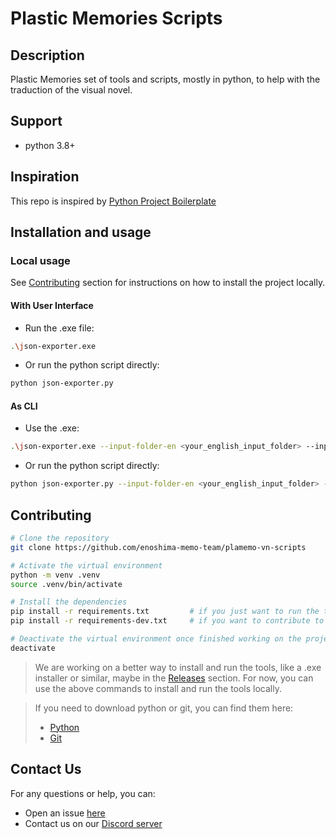 # Plastic Memories Scripts

## Description

Plastic Memories set of tools and scripts, mostly in python, to help with the traduction of the visual novel.


## Support

- python 3.8+


## Inspiration

This repo is inspired by [Python Project Boilerplate](https://github.com/keathmilligan/python-boilerplate)


## Installation and usage

### Local usage

See [Contributing](#contributing) section for instructions on how to install the project locally.

#### With User Interface

- Run the .exe file:
```	Bash
.\json-exporter.exe
```

- Or run the python script directly:
```	Bash
python json-exporter.py
```

#### As CLI

- Use the .exe:
```	Bash
.\json-exporter.exe --input-folder-en <your_english_input_folder> --input-folder-ja <your_japanese_input_folder> --output-folder <your_desired_output_folder>
```

- Or run the python script directly:
```	Bash
python json-exporter.py --input-folder-en <your_english_input_folder> --input-folder-ja <your_japanese_input_folder> --output-folder <your_desired_output_folder>
```

## Contributing

``` bash
# Clone the repository
git clone https://github.com/enoshima-memo-team/plamemo-vn-scripts

# Activate the virtual environment
python -m venv .venv
source .venv/bin/activate

# Install the dependencies
pip install -r requirements.txt         # if you just want to run the tools
pip install -r requirements-dev.txt     # if you want to contribute to the project

# Deactivate the virtual environment once finished working on the project
deactivate
```

> We are working on a better way to install and run the tools, like a .exe installer or similar, maybe in the [Releases](https://github.com/enoshima-memo-team/plamemo-vn-scripts/releases) section. For now, you can use the above commands to install and run the tools locally. 

> If you need to download python or git, you can find them here:
> - [Python](https://www.python.org/downloads/)
> - [Git](https://git-scm.com/downloads)

## Contact Us

For any questions or help, you can:
- Open an issue [here](https://github.com/enoshima-memo-team/plamemo-vn-scripts/issues)
- Contact us on our [Discord server](https://discord.gg/Tz9maCVMWQ)